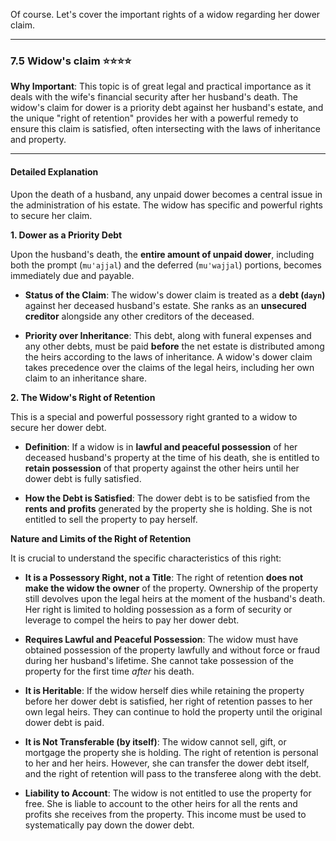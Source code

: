 Of course. Let's cover the important rights of a widow regarding her dower claim.

---

### 7.5 Widow's claim ⭐⭐⭐⭐

**Why Important**: This topic is of great legal and practical importance as it deals with the wife's financial security after her husband's death. The widow's claim for dower is a priority debt against her husband's estate, and the unique "right of retention" provides her with a powerful remedy to ensure this claim is satisfied, often intersecting with the laws of inheritance and property.

---

#### Detailed Explanation

Upon the death of a husband, any unpaid dower becomes a central issue in the administration of his estate. The widow has specific and powerful rights to secure her claim.

**1. Dower as a Priority Debt**

Upon the husband's death, the **entire amount of unpaid dower**, including both the prompt (`mu'ajjal`) and the deferred (`mu'wajjal`) portions, becomes immediately due and payable.

- **Status of the Claim**: The widow's dower claim is treated as a **debt (`dayn`)** against her deceased husband's estate. She ranks as an **unsecured creditor** alongside any other creditors of the deceased.
    
- **Priority over Inheritance**: This debt, along with funeral expenses and any other debts, must be paid **before** the net estate is distributed among the heirs according to the laws of inheritance. A widow's dower claim takes precedence over the claims of the legal heirs, including her own claim to an inheritance share.
    

**2. The Widow's Right of Retention**

This is a special and powerful possessory right granted to a widow to secure her dower debt.

- **Definition**: If a widow is in **lawful and peaceful possession** of her deceased husband's property at the time of his death, she is entitled to **retain possession** of that property against the other heirs until her dower debt is fully satisfied.
    
- **How the Debt is Satisfied**: The dower debt is to be satisfied from the **rents and profits** generated by the property she is holding. She is not entitled to sell the property to pay herself.
    

**Nature and Limits of the Right of Retention**

It is crucial to understand the specific characteristics of this right:

- **It is a Possessory Right, not a Title**: The right of retention **does not make the widow the owner** of the property. Ownership of the property still devolves upon the legal heirs at the moment of the husband's death. Her right is limited to holding possession as a form of security or leverage to compel the heirs to pay her dower debt.
    
- **Requires Lawful and Peaceful Possession**: The widow must have obtained possession of the property lawfully and without force or fraud during her husband's lifetime. She cannot take possession of the property for the first time _after_ his death.
    
- **It is Heritable**: If the widow herself dies while retaining the property before her dower debt is satisfied, her right of retention passes to her own legal heirs. They can continue to hold the property until the original dower debt is paid.
    
- **It is Not Transferable (by itself)**: The widow cannot sell, gift, or mortgage the property she is holding. The right of retention is personal to her and her heirs. However, she can transfer the dower debt itself, and the right of retention will pass to the transferee along with the debt.
    
- **Liability to Account**: The widow is not entitled to use the property for free. She is liable to account to the other heirs for all the rents and profits she receives from the property. This income must be used to systematically pay down the dower debt.